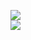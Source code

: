 [![](https://img.shields.io/badge/Made%20With-Github%20Spray-lightgrey.svg?style=for-the-badge&logo=github)](https://github.com/Annihil/github-spray#29934)  
[![](https://i.imgur.com/2DrTn0Z.gif)](https://github.com/Annihil/github-spray)